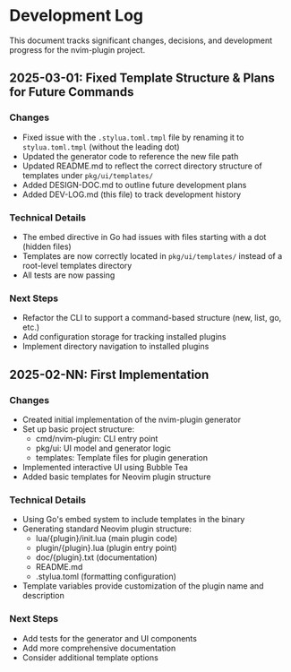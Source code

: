 # Development Log

This document tracks significant changes, decisions, and development progress for the nvim-plugin project.

## 2025-03-01: Fixed Template Structure & Plans for Future Commands

### Changes
- Fixed issue with the `.stylua.toml.tmpl` file by renaming it to `stylua.toml.tmpl` (without the leading dot)
- Updated the generator code to reference the new file path
- Updated README.md to reflect the correct directory structure of templates under `pkg/ui/templates/`
- Added DESIGN-DOC.md to outline future development plans
- Added DEV-LOG.md (this file) to track development history

### Technical Details
- The embed directive in Go had issues with files starting with a dot (hidden files)
- Templates are now correctly located in `pkg/ui/templates/` instead of a root-level templates directory
- All tests are now passing 

### Next Steps
- Refactor the CLI to support a command-based structure (new, list, go, etc.)
- Add configuration storage for tracking installed plugins
- Implement directory navigation to installed plugins

## 2025-02-NN: First Implementation

### Changes
- Created initial implementation of the nvim-plugin generator
- Set up basic project structure:
  - cmd/nvim-plugin: CLI entry point
  - pkg/ui: UI model and generator logic
  - templates: Template files for plugin generation
- Implemented interactive UI using Bubble Tea
- Added basic templates for Neovim plugin structure

### Technical Details
- Using Go's embed system to include templates in the binary
- Generating standard Neovim plugin structure:
  - lua/{plugin}/init.lua (main plugin code)
  - plugin/{plugin}.lua (plugin entry point)
  - doc/{plugin}.txt (documentation)
  - README.md
  - .stylua.toml (formatting configuration)
- Template variables provide customization of the plugin name and description

### Next Steps
- Add tests for the generator and UI components
- Add more comprehensive documentation
- Consider additional template options